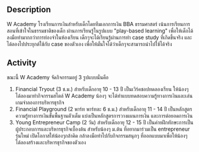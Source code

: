 ﻿## Description

W Academy โรงเรียนการเงินสำหรับเด็กโดยทีมเอกการเงิน BBA ธรรมศาสตร์ เน้นการเรียนการสอนที่เข้าใจในธรรมชาติของเด็ก ผ่านการเรียนรู้ในรูปแบบ "play-based learning" เพื่อให้เด็กได้ลงมือทำมากกว่าการท่องจำในห้องเรียน เด็กๆจะได้เรียนรู้ผ่านการทำ case study ที่เกิดขึ้นจริง และได้ลองไปประยุกต์ใช้กับ case ของตัวเอง เพื่อให้มั่นใจได้ว่าเด็กๆจะสามารถนำไปใช้ได้จริง

## Activity

ขณะนี้ W Academy จัดกิจกรรมอยู่ 3 รูปแบบนั่นคือ

1. Financial Tryout (3 ช.ม.) สำหรับเด็กอายุ 10 - 13 ปี เป็นเวิร์คชอปทดลองเรียน ให้น้องๆได้ลองมาทำกิจกรรมสไตล์ W Academy น้องๆ จะได้ทำแบบทดสอบความรู้ทางการเงินและเล่นเกมจำลองการบริหารธุรกิจ
2. Financial Playground (2 พาร์ท พาร์ทละ 6 ช.ม.) สำหรับเด็กอายุ 11 - 14 ปี เป็นหลักสูตรความรู้ทางการเงินขั้นพื้นฐานตัวเต็ม แบ่งเป็นหลักสูตรการวางแผนการเงิน และการต่อยอดการเงิน
3. Young Entrepreneur Camp (2 วัน) สำหรับเด็กอายุ 12 - 15 ปี เป็นค่ายฝึกทักษะการเป็นผู้ประกอบการและบริหารธุรกิจเบื้องต้น สำหรับน้องๆ ม.ต้น ที่อยากมาร่วมเป็น entrepreneur รุ่นใหม่ เปิดโอกาสให้น้องๆกล้าคิด กล้าลงมือทำไปกับกิจกรรมสนุกๆ ที่ออกแบบมาเพื่อให้น้องๆ ได้ลองสร้างและบริหารธุรกิจของตัวเอง
